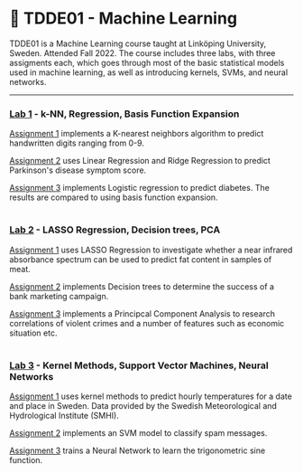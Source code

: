 # 🤖 TDDE01 - Machine Learning

TDDE01 is a Machine Learning course taught at Linköping University, Sweden. Attended Fall 2022. The course includes three labs, with three assigments each, which goes through most of the basic statistical models used in machine learning, as well as introducing kernels, SVMs, and neural networks.

---

### [Lab 1](https://github.com/jakeberggren/TDDE01-Machine-Learning/tree/main/lab1) - k-NN, Regression, Basis Function Expansion

[Assignment 1](https://github.com/jakeberggren/TDDE01-Machine-Learning/blob/main/lab1/assignment_1.R) implements a K-nearest neighbors algorithm to predict handwritten digits ranging from 0-9.

[Assignment 2](https://github.com/jakeberggren/TDDE01-Machine-Learning/blob/main/lab1/assignment_2.R) uses Linear Regression and Ridge Regression to predict Parkinson's disease symptom score.

[Assignment 3](https://github.com/jakeberggren/TDDE01-Machine-Learning/blob/main/lab1/assignment_3.R) implements Logistic regression to predict diabetes. The results are compared to using basis function expansion.

#

### [Lab 2](https://github.com/jakeberggren/TDDE01-Machine-Learning/tree/main/lab2) - LASSO Regression, Decision trees, PCA

[Assignment 1](https://github.com/jakeberggren/TDDE01-Machine-Learning/blob/main/lab2/assignment_1.R) uses LASSO Regression to investigate whether a near infrared absorbance spectrum can be used to predict fat content in samples of meat.

[Assignment 2](https://github.com/jakeberggren/TDDE01-Machine-Learning/blob/main/lab2/assignment_2.R) implements Decision trees to determine the success of a bank marketing campaign.

[Assignment 3](https://github.com/jakeberggren/TDDE01-Machine-Learning/blob/main/lab2/assignment_3.R) implements a Principcal Component Analysis to research correlations of violent crimes and a number of features such as economic situation etc.

#

### [Lab 3](https://github.com/jakeberggren/TDDE01-Machine-Learning/tree/main/lab3) - Kernel Methods, Support Vector Machines, Neural Networks

[Assignment 1](https://github.com/jakeberggren/TDDE01-Machine-Learning/blob/main/lab3/assignment_1.R) uses kernel methods to predict hourly temperatures for a date and place in Sweden. Data provided by the Swedish Meteorological and Hydrological Institute (SMHI).

[Assignment 2](https://github.com/jakeberggren/TDDE01-Machine-Learning/blob/main/lab3/assignment_2.R) implements an SVM model to classify spam messages.

[Assignment 3](https://github.com/jakeberggren/TDDE01-Machine-Learning/blob/main/lab3/assignment_3.R) trains a Neural Network to learn the trigonometric sine function.
